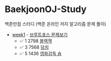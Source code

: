  # BaekjoonOJ-Study
백준만점 스터디 (백준 온라인 저지 알고리즘 문제 풀이) 


+ [week1](src/week1) - [브루트포스 문제보기](https://www.acmicpc.net/step/22)
  + ✅ 1    2798    [블랙잭](src/week1/블랙잭.java)
  + ✅ 3    7568    [덩치](src/week1/덩치2.java)
  + ✅ 5    1436    [영화감독 숌]((src/week1/영화감독숌.java))
